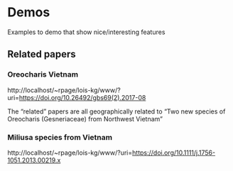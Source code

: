 # Demos

Examples to demo that show nice/interesting features

## Related papers

### Oreocharis Vietnam

http://localhost/~rpage/lois-kg/www/?uri=https://doi.org/10.26492/gbs69(2).2017-08

The “related” papers are all geographically related to “Two new species of Oreocharis (Gesneriaceae) from Northwest Vietnam” 

### Miliusa species from Vietnam

http://localhost/~rpage/lois-kg/www/?uri=https://doi.org/10.1111/j.1756-1051.2013.00219.x




